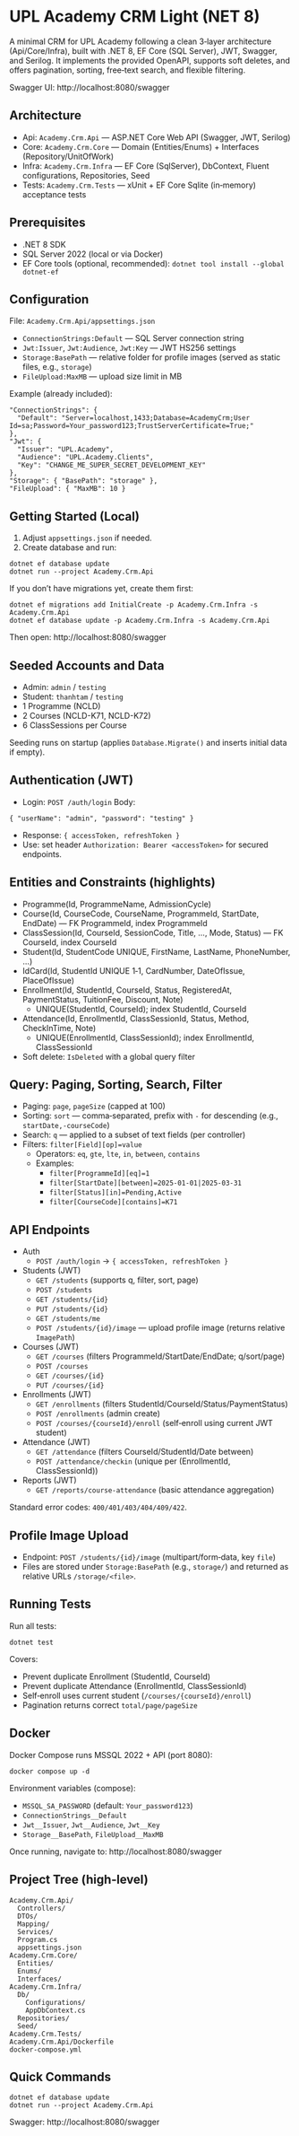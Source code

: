 # UPL Academy CRM Light (NET 8)

A minimal CRM for UPL Academy following a clean 3‑layer architecture (Api/Core/Infra), built with .NET 8, EF Core (SQL Server), JWT, Swagger, and Serilog. It implements the provided OpenAPI, supports soft deletes, and offers pagination, sorting, free‑text search, and flexible filtering.

Swagger UI: http://localhost:8080/swagger

## Architecture
- Api: `Academy.Crm.Api` — ASP.NET Core Web API (Swagger, JWT, Serilog)
- Core: `Academy.Crm.Core` — Domain (Entities/Enums) + Interfaces (Repository/UnitOfWork)
- Infra: `Academy.Crm.Infra` — EF Core (SqlServer), DbContext, Fluent configurations, Repositories, Seed
- Tests: `Academy.Crm.Tests` — xUnit + EF Core Sqlite (in‑memory) acceptance tests

## Prerequisites
- .NET 8 SDK
- SQL Server 2022 (local or via Docker)
- EF Core tools (optional, recommended): `dotnet tool install --global dotnet-ef`

## Configuration
File: `Academy.Crm.Api/appsettings.json`
- `ConnectionStrings:Default` — SQL Server connection string
- `Jwt:Issuer`, `Jwt:Audience`, `Jwt:Key` — JWT HS256 settings
- `Storage:BasePath` — relative folder for profile images (served as static files, e.g., `storage`)
- `FileUpload:MaxMB` — upload size limit in MB

Example (already included):
```
"ConnectionStrings": {
  "Default": "Server=localhost,1433;Database=AcademyCrm;User Id=sa;Password=Your_password123;TrustServerCertificate=True;"
},
"Jwt": {
  "Issuer": "UPL.Academy",
  "Audience": "UPL.Academy.Clients",
  "Key": "CHANGE_ME_SUPER_SECRET_DEVELOPMENT_KEY"
},
"Storage": { "BasePath": "storage" },
"FileUpload": { "MaxMB": 10 }
```

## Getting Started (Local)
1) Adjust `appsettings.json` if needed.
2) Create database and run:
```
dotnet ef database update
dotnet run --project Academy.Crm.Api
```
If you don’t have migrations yet, create them first:
```
dotnet ef migrations add InitialCreate -p Academy.Crm.Infra -s Academy.Crm.Api
dotnet ef database update -p Academy.Crm.Infra -s Academy.Crm.Api
```
Then open: http://localhost:8080/swagger

## Seeded Accounts and Data
- Admin: `admin` / `testing`
- Student: `thanhtam` / `testing`
- 1 Programme (NCLD)
- 2 Courses (NCLD-K71, NCLD-K72)
- 6 ClassSessions per Course

Seeding runs on startup (applies `Database.Migrate()` and inserts initial data if empty).

## Authentication (JWT)
- Login: `POST /auth/login`
Body:
```
{ "userName": "admin", "password": "testing" }
```
- Response: `{ accessToken, refreshToken }`
- Use: set header `Authorization: Bearer <accessToken>` for secured endpoints.

## Entities and Constraints (highlights)
- Programme(Id, ProgrammeName, AdmissionCycle)
- Course(Id, CourseCode, CourseName, ProgrammeId, StartDate, EndDate) — FK ProgrammeId, index ProgrammeId
- ClassSession(Id, CourseId, SessionCode, Title, ..., Mode, Status) — FK CourseId, index CourseId
- Student(Id, StudentCode UNIQUE, FirstName, LastName, PhoneNumber, ...)
- IdCard(Id, StudentId UNIQUE 1‑1, CardNumber, DateOfIssue, PlaceOfIssue)
- Enrollment(Id, StudentId, CourseId, Status, RegisteredAt, PaymentStatus, TuitionFee, Discount, Note)
  - UNIQUE(StudentId, CourseId); index StudentId, CourseId
- Attendance(Id, EnrollmentId, ClassSessionId, Status, Method, CheckInTime, Note)
  - UNIQUE(EnrollmentId, ClassSessionId); index EnrollmentId, ClassSessionId
- Soft delete: `IsDeleted` with a global query filter

## Query: Paging, Sorting, Search, Filter
- Paging: `page`, `pageSize` (capped at 100)
- Sorting: `sort` — comma‑separated, prefix with `-` for descending (e.g., `startDate,-courseCode`)
- Search: `q` — applied to a subset of text fields (per controller)
- Filters: `filter[Field][op]=value`
  - Operators: `eq`, `gte`, `lte`, `in`, `between`, `contains`
  - Examples:
    - `filter[ProgrammeId][eq]=1`
    - `filter[StartDate][between]=2025-01-01|2025-03-31`
    - `filter[Status][in]=Pending,Active`
    - `filter[CourseCode][contains]=K71`

## API Endpoints
- Auth
  - `POST /auth/login` → `{ accessToken, refreshToken }`
- Students (JWT)
  - `GET /students` (supports q, filter, sort, page)
  - `POST /students`
  - `GET /students/{id}`
  - `PUT /students/{id}`
  - `GET /students/me`
  - `POST /students/{id}/image` — upload profile image (returns relative `ImagePath`)
- Courses (JWT)
  - `GET /courses` (filters ProgrammeId/StartDate/EndDate; q/sort/page)
  - `POST /courses`
  - `GET /courses/{id}`
  - `PUT /courses/{id}`
- Enrollments (JWT)
  - `GET /enrollments` (filters StudentId/CourseId/Status/PaymentStatus)
  - `POST /enrollments` (admin create)
  - `POST /courses/{courseId}/enroll` (self‑enroll using current JWT student)
- Attendance (JWT)
  - `GET /attendance` (filters CourseId/StudentId/Date between)
  - `POST /attendance/checkin` (unique per (EnrollmentId, ClassSessionId))
- Reports (JWT)
  - `GET /reports/course-attendance` (basic attendance aggregation)

Standard error codes: `400/401/403/404/409/422`.

## Profile Image Upload
- Endpoint: `POST /students/{id}/image` (multipart/form‑data, key `file`)
- Files are stored under `Storage:BasePath` (e.g., `storage/`) and returned as relative URLs `/storage/<file>`.

## Running Tests
Run all tests:
```
dotnet test
```
Covers:
- Prevent duplicate Enrollment (StudentId, CourseId)
- Prevent duplicate Attendance (EnrollmentId, ClassSessionId)
- Self‑enroll uses current student (`/courses/{courseId}/enroll`)
- Pagination returns correct `total/page/pageSize`

## Docker
Docker Compose runs MSSQL 2022 + API (port 8080):
```
docker compose up -d
```
Environment variables (compose):
- `MSSQL_SA_PASSWORD` (default: `Your_password123`)
- `ConnectionStrings__Default`
- `Jwt__Issuer`, `Jwt__Audience`, `Jwt__Key`
- `Storage__BasePath`, `FileUpload__MaxMB`

Once running, navigate to: http://localhost:8080/swagger

## Project Tree (high‑level)
```
Academy.Crm.Api/
  Controllers/
  DTOs/
  Mapping/
  Services/
  Program.cs
  appsettings.json
Academy.Crm.Core/
  Entities/
  Enums/
  Interfaces/
Academy.Crm.Infra/
  Db/
    Configurations/
    AppDbContext.cs
  Repositories/
  Seed/
Academy.Crm.Tests/
Academy.Crm.Api/Dockerfile
docker-compose.yml
```

## Quick Commands
```
dotnet ef database update
dotnet run --project Academy.Crm.Api
```

Swagger: http://localhost:8080/swagger

